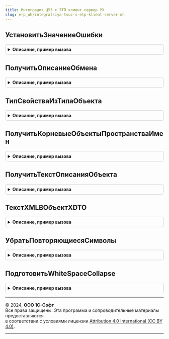 ```yaml
---
title: Интеграция ЦУЗ с ЭТП клиент сервер УХ
slug: erp_uh/integratsiya-tsuz-s-etp-klient-server-uh
---
```



## УстановитьЗначениеОшибки
<details style="margin: 1em 0; padding: 0.5em; border: 1px solid #ccc; border-radius: 6px;">

<summary style="font-weight: bold; cursor: pointer;">Описание, пример вызова</summary>

```bsl

// Установить значения полей описания транзакции для переданной ошибки.
Процедура УстановитьЗначениеОшибки(ПоляОписанияТранзакции, ТекстОшибки) Экспорт
```

Пример вызова
```bsl
ИнтеграцияЦУЗсЭТПКлиентСерверУХ.УстановитьЗначениеОшибки(ПоляОписанияТранзакции, ТекстОшибки) 
```
</details>

## ПолучитьОписаниеОбмена
<details style="margin: 1em 0; padding: 0.5em; border: 1px solid #ccc; border-radius: 6px;">

<summary style="font-weight: bold; cursor: pointer;">Описание, пример вызова</summary>

```bsl

Функция ПолучитьОписаниеОбмена(КомандаОбмена, ЭТП, ОбъектВыгрузки, ПараметрыПодключенияКЭТП, ПоляОписанияТранзакции) Экспорт
```

Пример вызова
```bsl
Результат = ИнтеграцияЦУЗсЭТПКлиентСерверУХ.ПолучитьОписаниеОбмена(КомандаОбмена, ЭТП, ОбъектВыгрузки, ПараметрыПодключенияКЭТП, ПоляОписанияТранзакции) 
```
</details>

## ТипСвойстваИзТипаОбъекта
<details style="margin: 1em 0; padding: 0.5em; border: 1px solid #ccc; border-radius: 6px;">

<summary style="font-weight: bold; cursor: pointer;">Описание, пример вызова</summary>

```bsl

Функция ТипСвойстваИзТипаОбъекта(ТипОбъекта, ИмяСвойства) Экспорт
```

Пример вызова
```bsl
Результат = ИнтеграцияЦУЗсЭТПКлиентСерверУХ.ТипСвойстваИзТипаОбъекта(ТипОбъекта, ИмяСвойства) 
```
</details>

## ПолучитьКорневыеОбъектыПространстваИмен
<details style="margin: 1em 0; padding: 0.5em; border: 1px solid #ccc; border-radius: 6px;">

<summary style="font-weight: bold; cursor: pointer;">Описание, пример вызова</summary>

```bsl

Функция ПолучитьКорневыеОбъектыПространстваИмен(ФабрикаXDTO, ПространствоИмен) Экспорт
```

Пример вызова
```bsl
Результат = ИнтеграцияЦУЗсЭТПКлиентСерверУХ.ПолучитьКорневыеОбъектыПространстваИмен(ФабрикаXDTO, ПространствоИмен) 
```
</details>

## ПолучитьТекстОписанияОбъекта
<details style="margin: 1em 0; padding: 0.5em; border: 1px solid #ccc; border-radius: 6px;">

<summary style="font-weight: bold; cursor: pointer;">Описание, пример вызова</summary>

```bsl

// Преобразуем объект-XDTO в текст XML
//
// Параметры:
//  ФабрикаXDTO	- ФабрикаXDTO - фабрика.
//  Объект		- ОбъектXDTO | ЗначениеXDTO -
//  ИмяТэга		- Строка - имя тэга в который нужно сделать запись.
//
// Возвращаемое значение:
//   - Строка - текст XML представления переданного объекта.
//
Функция ПолучитьТекстОписанияОбъекта(ФабрикаXDTO, Объект, ИмяТэга) Экспорт
```

Пример вызова
```bsl
Результат = ИнтеграцияЦУЗсЭТПКлиентСерверУХ.ПолучитьТекстОписанияОбъекта(ФабрикаXDTO, Объект, ИмяТэга) 
```
</details>

## ТекстXMLВОбъектXDTO
<details style="margin: 1em 0; padding: 0.5em; border: 1px solid #ccc; border-radius: 6px;">

<summary style="font-weight: bold; cursor: pointer;">Описание, пример вызова</summary>

```bsl

// Преобразуем объект-XDTO в текст XML
//
// Параметры:
//  ФабрикаXDTO	- ФабрикаXDTO - фабрика.
//	ТекстXML	- Строка - текст представления объекта.
//  ТипXDTO		- ТипЗначенияXDTO | ТипОбъектаXDTO | Неопределно - тип
//					объекта для чтения. Если не указан, то будем
//					пытаться определить тип из текста.
//
// Возвращаемое значение:
//   - ЗначенияXDTO | ОбъектаXDTO - прочитанный объект.
//
Функция ТекстXMLВОбъектXDTO(ФабрикаXDTO, ТекстXML, ТипXDTO) Экспорт
```

Пример вызова
```bsl
Результат = ИнтеграцияЦУЗсЭТПКлиентСерверУХ.ТекстXMLВОбъектXDTO(ФабрикаXDTO, ТекстXML, ТипXDTO) 
```
</details>

## УбратьПовторяющиесяСимволы
<details style="margin: 1em 0; padding: 0.5em; border: 1px solid #ccc; border-radius: 6px;">

<summary style="font-weight: bold; cursor: pointer;">Описание, пример вызова</summary>

```bsl

// Удаляем лишние пробельные символы
Функция УбратьПовторяющиесяСимволы(Текст, СимволДляПроверки) Экспорт
```

Пример вызова
```bsl
Результат = ИнтеграцияЦУЗсЭТПКлиентСерверУХ.УбратьПовторяющиесяСимволы(Текст, СимволДляПроверки) 
```
</details>

## ПодготовитьWhiteSpaceCollapse
<details style="margin: 1em 0; padding: 0.5em; border: 1px solid #ccc; border-radius: 6px;">

<summary style="font-weight: bold; cursor: pointer;">Описание, пример вызова</summary>

```bsl

Функция ПодготовитьWhiteSpaceCollapse(Текст) Экспорт
```

Пример вызова
```bsl
Результат = ИнтеграцияЦУЗсЭТПКлиентСерверУХ.ПодготовитьWhiteSpaceCollapse(Текст) 
```
</details>

---

© 2024, **ООО 1С-Софт**  
Все права защищены. Эта программа и сопроводительные материалы предоставляются  
в соответствии с условиями лицензии [Attribution 4.0 International (CC BY 4.0)](https://creativecommons.org/licenses/by/4.0/legalcode).

---
